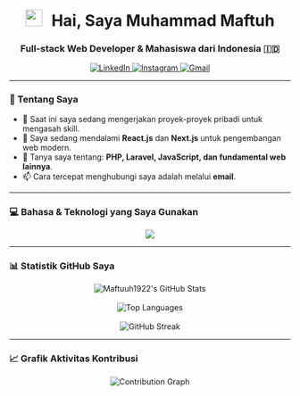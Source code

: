<h1 align="center">
  <img src="https://raw.githubusercontent.com/Maftuuh1922/Maftuuh1922/main/assets/Hi.gif" width="30px" style="margin-right: 10px;">
  Hai, Saya Muhammad Maftuh
</h1>
<h3 align="center">Full-stack Web Developer & Mahasiswa dari Indonesia 🇮🇩</h3>

<p align="center">
  <a href="https://linkedin.com/in/NAMA_PENGGUNA_LINKEDIN" target="_blank">
    <img src="https://img.shields.io/badge/LinkedIn-0077B5?style=for-the-badge&logo=linkedin&logoColor=white" alt="LinkedIn"/>
  </a>
  <a href="https://instagram.com/NAMA_PENGGUNA_INSTAGRAM" target="_blank">
    <img src="https://img.shields.io/badge/Instagram-E4405F?style=for-the-badge&logo=instagram&logoColor=white" alt="Instagram"/>
  </a>
  <a href="mailto:email.anda@gmail.com" target="_blank">
    <img src="https://img.shields.io/badge/Gmail-D14836?style=for-the-badge&logo=gmail&logoColor=white" alt="Gmail"/>
  </a>
</p>

---

### 🚀 Tentang Saya
- 🔭 Saat ini saya sedang mengerjakan proyek-proyek pribadi untuk mengasah skill.
- 🌱 Saya sedang mendalami **React.js** dan **Next.js** untuk pengembangan web modern.
- 💬 Tanya saya tentang: **PHP, Laravel, JavaScript, dan fundamental web lainnya**.
- 📫 Cara tercepat menghubungi saya adalah melalui **email**.

---

### 💻 Bahasa & Teknologi yang Saya Gunakan
<p align="center">
  <a href="https://skillicons.dev">
    <img src="https://skillicons.dev/icons?i=html,css,js,bootstrap,tailwind,php,laravel,mysql,git,github,vscode,figma&perline=6" />
  </a>
</p>

---

### 📊 Statistik GitHub Saya

<p align="center">
  <img align="center" src="https://github-readme-stats.vercel.app/api?username=Maftuuh1922&show_icons=true&locale=id&theme=tokyonight&count_private=true" alt="Maftuuh1922's GitHub Stats" />
  <br/><br/>
  <img align="center" src="https://github-readme-stats.vercel.app/api/top-langs?username=Maftuuh1922&locale=id&layout=compact&theme=tokyonight" alt="Top Languages" />
  <br/><br/>
  <img align="center" src="https://github-readme-streak-stats.herokuapp.com?user=Maftuuh1922&theme=tokyonight" alt="GitHub Streak" />
</p>

---

### 📈 Grafik Aktivitas Kontribusi
<p align="center">
  <img src="https://github-readme-activity-graph.vercel.app/graph?username=Maftuuh1922&theme=tokyonight&bg_color=1A1B27&hide_border=true&line=58A6FF&point=FFFFFF&area=true&area_color=58A6FF" alt="Contribution Graph" />
</p>
